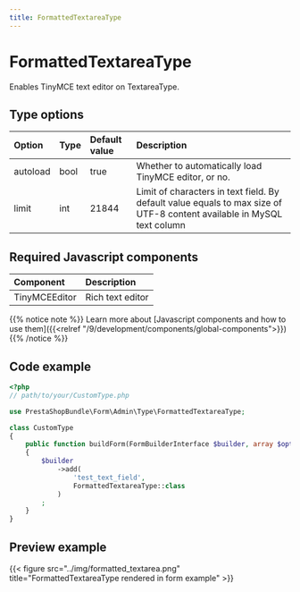 ```yaml
---
title: FormattedTextareaType
---
```


# FormattedTextareaType

Enables TinyMCE text editor on TextareaType.

## Type options

| Option   | Type | Default value | Description                                                                                                            |
|:---------|:-----|:--------------|:-----------------------------------------------------------------------------------------------------------------------|
| autoload | bool | true          | Whether to automatically load TinyMCE editor, or no.                                                                   |
| limit    | int  | 21844         | Limit of characters in text field. By default value equals to max size of UTF-8 content available in MySQL text column |

## Required Javascript components
 
| Component                                                             | Description                         |
|:----------------------------------------------------------------------|:------------------------------------|
| TinyMCEEditor | Rich text editor |

{{% notice note %}}
Learn more about [Javascript components and how to use them]({{<relref "/9/development/components/global-components">}})
{{% /notice %}}

## Code example

```php
<?php
// path/to/your/CustomType.php

use PrestaShopBundle\Form\Admin\Type\FormattedTextareaType;

class CustomType
{
    public function buildForm(FormBuilderInterface $builder, array $options)
    {
        $builder
            ->add(
                'test_text_field',
                FormattedTextareaType::class
            )
        ;
    }
}
```

## Preview example

{{< figure src="../img/formatted_textarea.png" title="FormattedTextareaType rendered in form example" >}}
